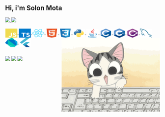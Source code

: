 ##
<h2>Hi, i'm Solon Mota</h2>
<div>
  <a href=https://github.com/SolonMota1234">
  <img height="140em"  src="https://github-readme-stats.vercel.app/api?username=SolonMota1234&show_icons=false&theme=dark&include_all_commits=true&count_private=true"/>
  <img height="140em"  src="https://github-readme-stats.vercel.app/api/top-langs/?username=SolonMota1234&layout=compact&langs_count=16&theme=dark"/>   
</div>
<div style=display:inline_block><br>
  <img align="center" alt="Solon-Js" height="30" width="40" src="https://raw.githubusercontent.com/devicons/devicon/master/icons/javascript/javascript-plain.svg">
  <img align="center" alt="Solon-Ts" height="30" width="40" src="https://raw.githubusercontent.com/devicons/devicon/master/icons/typescript/typescript-plain.svg">
  <img align="center" alt="Solon-React" height="30" width="40" src="https://raw.githubusercontent.com/devicons/devicon/master/icons/react/react-original.svg">
  <img align="center" alt="Solon-HTML" height="30" width="40" src="https://raw.githubusercontent.com/devicons/devicon/master/icons/html5/html5-original.svg">
  <img align="center" alt="Solon-CSS" height="30" width="40" src="https://raw.githubusercontent.com/devicons/devicon/master/icons/css3/css3-original.svg">
  <img align="center" alt="Solon-Python" height="30" width="40" src="https://raw.githubusercontent.com/devicons/devicon/master/icons/python/python-original.svg">
  <img align="center" alt="Solon-Java" height="30" width="40" src="https://raw.githubusercontent.com/devicons/devicon/master/icons/java/java-original.svg">
  <img align="center" alt="Solon-C" height="30" width="40" src="https://raw.githubusercontent.com/devicons/devicon/master/icons/c/c-original.svg">
  <img align="center" alt="Solon-C++" height="30" width="40" src="https://raw.githubusercontent.com/devicons/devicon/master/icons/cplusplus/cplusplus-original.svg">
  <img align="center" alt="Solon-C#" height="30" width="40" src="https://raw.githubusercontent.com/devicons/devicon/master/icons/csharp/csharp-original.svg">
  <img align="center" alt="Solon-MySql" height="30" width="40" src="https://raw.githubusercontent.com/devicons/devicon/master/icons/mysql/mysql-original.svg">
  <img align="center" alt="Solon-MySql" height="30" width="40" src="https://raw.githubusercontent.com/devicons/devicon/master/icons/dart/dart-original.svg">
  <img align="center" alt="Solon-MySql" height="30" width="40" src="https://raw.githubusercontent.com/devicons/devicon/master/icons/flutter/flutter-original.svg">
  <img align="right" alt="gif" src="https://github.com/WictorDalbosco/WictorDalbosco/blob/main/giphy.gif">
</div>

##
<div>
  <a href="https://www.linkedin.com/in/solon-correia-mota-silva-a5a141180/" target="_blank"><img src="https://img.shields.io/badge/-linkedin-%230077B5?style=for-the-badge&logo=linkedin&logoColor=white" target="_blank"></a>
  <a href="mailto:sollonmota@gmail.com"><img src="https://img.shields.io/badge/-Gmail-%23333?style=for-the-badge&logo=gmail&logoColor=white" target="_blank"></a>
  <a href="https://www.instagram.com/in/solon.mota/" target="_blank"><img src="https://img.shields.io/badge/-Instagram-%23E4405F?style=for-the-badge&logo=instagram&logoColor=white" target="_blank"></a>
</div>

<!---
SolonMota1234/SolonMota1234 is a ✨ special ✨ repository because its `README.md` (this file) appears on your GitHub profile.
You can click the Preview link to take a look at your changes.
--->
